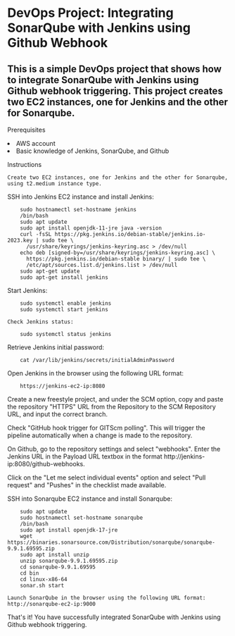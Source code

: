 <h1> DevOps Project: Integrating SonarQube with Jenkins using Github Webhook </h1>

<h2> This is a simple DevOps project that shows how to integrate SonarQube with Jenkins using Github webhook triggering. This project creates two EC2 instances, one for Jenkins and the other for Sonarqube. </h2>

Prerequisites

   <li> AWS account </li>
   <li>  Basic knowledge of Jenkins, SonarQube, and Github </li>

Instructions

    Create two EC2 instances, one for Jenkins and the other for Sonarqube, using t2.medium instance type.
    

SSH into Jenkins EC2 instance and install Jenkins:

        sudo hostnamectl set-hostname jenkins 
        /bin/bash 
        sudo apt update 
        sudo apt install openjdk-11-jre java -version 
        curl -fsSL https://pkg.jenkins.io/debian-stable/jenkins.io-2023.key | sudo tee \
          /usr/share/keyrings/jenkins-keyring.asc > /dev/null 
        echo deb [signed-by=/usr/share/keyrings/jenkins-keyring.asc] \
          https://pkg.jenkins.io/debian-stable binary/ | sudo tee \
          /etc/apt/sources.list.d/jenkins.list > /dev/null 
        sudo apt-get update 
        sudo apt-get install jenkins 


Start Jenkins:

        sudo systemctl enable jenkins 
        sudo systemctl start jenkins 

    Check Jenkins status:

        sudo systemctl status jenkins 

Retrieve Jenkins initial password:

        cat /var/lib/jenkins/secrets/initialAdminPassword 

Open Jenkins in the browser using the following URL format:

        https://jenkins-ec2-ip:8080
    
Create a new freestyle project, and under the SCM option, copy and paste the repository "HTTPS" URL from the Repository to the SCM Repository URL, and input the correct branch.

Check "GitHub hook trigger for GITScm polling". This will trigger the pipeline automatically when a change is made to the repository.

On Github, go to the repository settings and select "webhooks". Enter the Jenkins URL in the Payload URL textbox in the format http://jenkins-ip:8080/github-webhooks.

Click on the "Let me select individual events" option and select "Pull request" and "Pushes" in the checklist made available.
    
    
SSH into Sonarqube EC2 instance and install Sonarqube:

        sudo apt update 
        sudo hostnamectl set-hostname sonarqube 
        /bin/bash 
        sudo apt install openjdk-17-jre 
        wget https://binaries.sonarsource.com/Distribution/sonarqube/sonarqube-9.9.1.69595.zip 
        sudo apt install unzip 
        unzip sonarqube-9.9.1.69595.zip 
        cd sonarqube-9.9.1.69595 
        cd bin 
        cd linux-x86-64 
        sonar.sh start 

    Launch SonarQube in the browser using the following URL format:
    http://sonarqube-ec2-ip:9000

That's it! You have successfully integrated SonarQube with Jenkins using Github webhook triggering.
